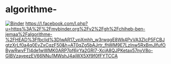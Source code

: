 # algorithme-
[![Binder](https://mybinder.org/badge_logo.svg)](https://mybinder.org/v2/gh/chiheb-ben-jemaa/algorithme-/main)
https://l.facebook.com/l.php?u=https%3A%2F%2Fmybinder.org%2Fv2%2Fgh%2Fchiheb-ben-jemaa%2Falgorithme-%2FHEAD%3Ffbclid%3DIwAR17_vpXmhh_w3rwqgE8Wk4PvVA3ZIcP5FCBJgtzXrLf0a4q0EvZxCqzF50&h=AT0qZg5bAJrtr_fhWM9E7LzInw5RxBmJlfufOBywRwvFTl4de1wWMK0ARP7pf6jrYa2GRI7-XciA8QJPKetax57nyV8o-GIBVzayeezEV66NNu1MWshJ4ajWX5Xf9f0fFYTCCA
